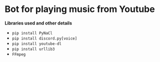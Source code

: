 # Bot for playing music from Youtube
**Libraries used and other details**

* ```pip install PyNaCl```
* ```pip install discord.py[voice]```
* ```pip install youtube-dl```
* ```pip install urllib3```
* ```FFmpeg```